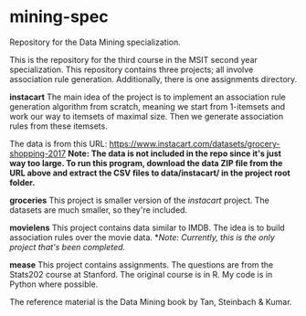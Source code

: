 # mining-spec
Repository for the Data Mining specialization.

This is the repository for the third course in the MSIT second year specialization.
This repository contains three projects; all involve association rule generation.
Additionally, there is one assignments directory.

**instacart**
The main idea of the project is to implement an association rule generation algorithm from scratch, meaning we start from 1-itemsets and work our way to itemsets of maximal size. Then we generate association rules from these itemsets.

The data is from this URL: https://www.instacart.com/datasets/grocery-shopping-2017
**Note: The data is not included in the repo since it's just way too large. To run this program, download the data ZIP file from the URL above and extract the CSV files to data/instacart/ in the project root folder.**


**groceries**
This project is smaller version of the *instacart* project. The datasets are much smaller, so they're included.


**movielens**
This project contains data similar to IMDB. The idea is to build association rules over the movie data.
**Note: Currently, this is the only project that's been completed.*


**mease**
This project contains assignments. The questions are from the Stats202 course at Stanford. The original course is in R. My code is in Python where possible.


The reference material is the Data Mining book by Tan, Steinbach & Kumar.